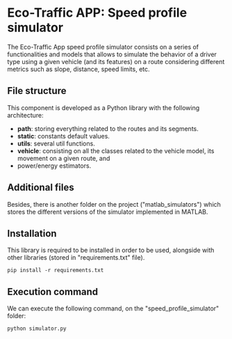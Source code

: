 # Eco-Traffic APP: Speed profile simulator
The Eco-Traffic App speed profile simulator consists on a series of functionalities and models that allows to simulate 
the behavior of a driver type using a given vehicle (and its features) on a route considering different metrics such 
as slope, distance, speed limits, etc.

## File structure
This component is developed as a Python library with the following architecture:
- **path**: storing everything related to the routes and its segments.
- **static**: constants default values.
- **utils**: several util functions.
- **vehicle**: consisting on all the classes related to the vehicle model, its movement on a given route, and 
- power/energy estimators.


## Additional files
Besides, there is another folder on the project ("matlab_simulators") which stores the different versions of the 
simulator implemented in MATLAB.


## Installation
This library is required to be installed in order to be used, alongside with other libraries (stored in 
"requirements.txt" file). 

~~~
pip install -r requirements.txt
~~~

## Execution command

We can execute the following command, on the "speed_profile_simulator" folder:
~~~
python simulator.py
~~~
